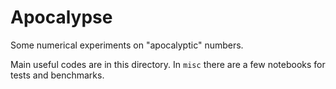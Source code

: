 # Apocalypse

Some numerical experiments on "apocalyptic" numbers.

Main useful codes are in this directory. In `misc` there are a few
notebooks for tests and benchmarks.
